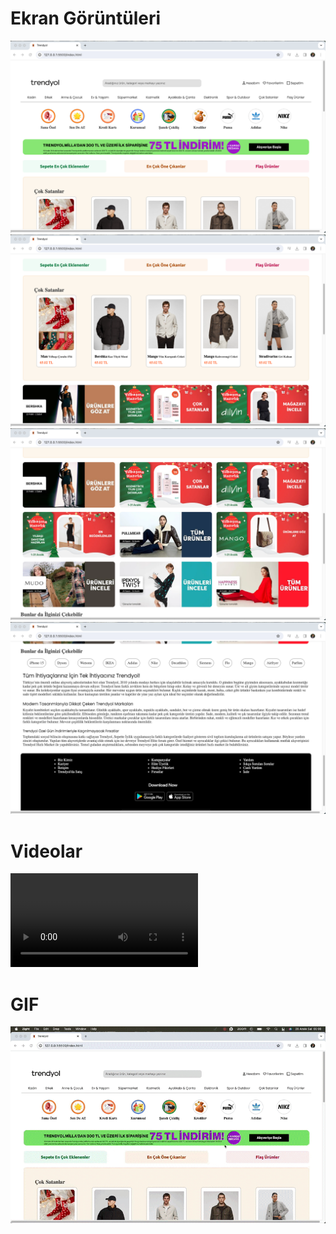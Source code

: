 # Ekran Görüntüleri

![](images/trendyol.png)
![](images/trendyol1.png)
![](images/trendyol2.png)
![](images/trendyol3.png)

# Videolar

![](images/trendyols.mp4)

# GIF

![](images/trendyolss.gif)
